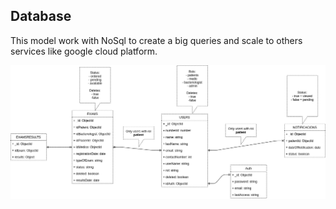 ## Database
This model work with NoSql to create a big  queries and scale to others services like google cloud platform.

![](./screens/Planning/Examedic-Database.png)